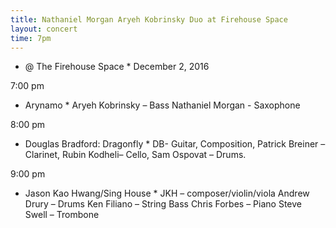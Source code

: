 ```yaml
---
title: Nathaniel Morgan Aryeh Kobrinsky Duo at Firehouse Space
layout: concert
time: 7pm
---
```

* @ The Firehouse Space *
December 2, 2016 

7:00 pm
* Arynamo *
Aryeh Kobrinsky – Bass
Nathaniel Morgan - Saxophone

8:00 pm
* Douglas Bradford: Dragonfly *
DB- Guitar, Composition, 
Patrick Breiner – Clarinet, 
Rubin Kodheli– Cello, 
Sam Ospovat – Drums.

9:00 pm
* Jason Kao Hwang/Sing House *
JKH – composer/violin/viola
Andrew Drury – Drums
Ken Filiano – String Bass
Chris Forbes – Piano
Steve Swell – Trombone